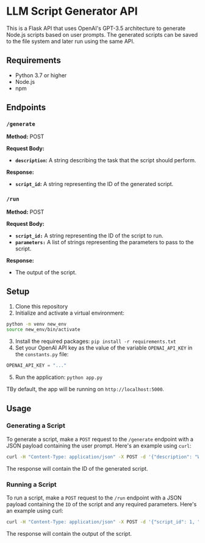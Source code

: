 # LLM Script Generator API

This is a Flask API that uses OpenAI's GPT-3.5 architecture to generate Node.js scripts based on user prompts. The generated scripts can be saved to the file system and later run using the same API.

## Requirements
- Python 3.7 or higher
- Node.js
- npm

## Endpoints
### `/generate`
**Method:** POST

**Request Body:**

- **`description`:** A string describing the task that the script should perform.

**Response:**
- **`script_id`:** A string representing the ID of the generated script.


### `/run`
**Method:** POST

**Request Body:**

- **`script_id:`** A string representing the ID of the script to run.
- **`parameters:`** A list of strings representing the parameters to pass to the script.

**Response:**

- The output of the script.

## Setup

1. Clone this repository
2. Initialize and activate a virtual environment:
```bash
python -m venv new_env
source new_env/bin/activate
```
3. Install the required packages: `pip install -r requirements.txt`
4. Set your OpenAI API key as the value of the variable `OPENAI_API_KEY` in the `constants.py` file:
```python
OPENAI_API_KEY = "..."
```
5. Run the application: `python app.py`

TBy default, the app will be running on `http://localhost:5000`.

## Usage

### Generating a Script

To generate a script, make a `POST` request to the `/generate` endpoint with a JSON payload containing the user prompt. Here's an example using `curl`:

```bash
curl -H "Content-Type: application/json" -X POST -d '{"description": "Write a function that calculates the sum of two numbers."}' http://localhost:5000/generate
```

The response will contain the ID of the generated script.

### Running a Script
To run a script, make a `POST` request to the `/run` endpoint with a JSON payload containing the `ID` of the script and any required parameters. Here's an example using curl:

```bash
curl -H "Content-Type: application/json" -X POST -d '{"script_id": 1, "parameters": [1, 2]}' http://localhost:5000/run
```
The response will contain the output of the script.



